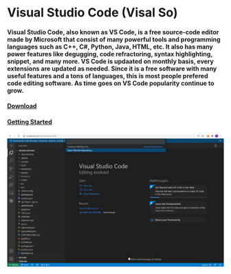 # Visual Studio Code (Visal So)
#### Visual Studio Code, also known as VS Code, is a free source-code editor made by Microsoft that consist of many powerful tools and programming languages such as C++, C#, Python, Java, HTML, etc. It also has many power features like degugging, code refractoring, syntax highlighting, snippet, and many more. VS Code is updaated on monthly basis, every extensions are updated as needed. Since it is a free software with many useful features and a tons of languages, this is most people prefered code editing software. As time goes on VS Code popularity continue to grow.

#### [Download](https://github.com/Visal-So/Digital-Concept-Tutorial/blob/main/Download.md)
#### [Getting Started](https://github.com/Visal-So/Digital-Concept-Tutorial/blob/main/Getting%20Started.md)

![](https://github.com/Visal-So/Digital-Concept-Tutorial/blob/main/Images/VS%20Code.png)
